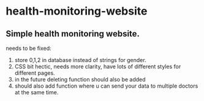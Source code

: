 # health-monitoring-website
Simple health monitoring website.
---------------------------------
needs to be fixed:
1) store 0,1,2 in database instead of strings for gender.
2) CSS bit hectic, needs more clarity, have lots of different styles for different pages.
3) in the future deleting function should also be added
4) should also add function where u can send your data to multiple doctors at the same time.
